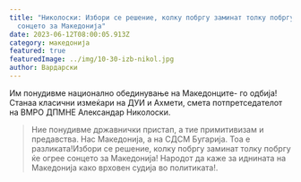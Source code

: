 ```yaml
---
title: "Николоски: Избори се решение, колку побргу заминат толку побргу ќе огрее
  сонцето за Македонија"
date: 2023-06-12T08:00:05.913Z
category: македонија
featured: true
featuredImage: ../img/10-30-izb-nikol.jpg
author: Вардарски
---
```

<!--StartFragment-->

Им понудивме национално обединување на Македонците- го одбија! Станаа класични измеќари на ДУИ и Ахмети, смета потпретседателот на ВМРО ДПМНЕ Александар Николоски.

> Ние понудивме државнички пристап, а тие примитивизам и предавства. Нас Македонија, а на СДСМ Бугарија. Тоа е разликата!Избори се решение, колку побргу заминат толку побргу ќе огрее сонцето за Македонија! Народот да каже за иднината на Македонија како врховен судија во политиката!.

<!--EndFragment-->